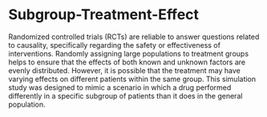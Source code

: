 # Subgroup-Treatment-Effect
Randomized controlled trials (RCTs) are reliable to answer questions related to causality, specifically regarding the safety or effectiveness of interventions. Randomly assigning large populations to treatment groups helps to ensure that the effects of both known and unknown factors are evenly distributed. However, it is possible that the treatment may have varying effects on different patients within the same group.
This simulation study was designed to mimic a scenario in which a drug performed differently in a specific subgroup of patients than it does in the general population.
